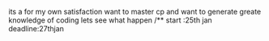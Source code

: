 its a for my own satisfaction want to master cp and want to generate greate knowledge of coding lets see what happen
/**
start  :25th jan 
deadline:27thjan